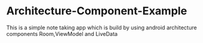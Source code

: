 # Architecture-Component-Example
This is a simple note taking app which is build by using android architecture components Room,ViewModel and LiveData
